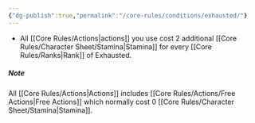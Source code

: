 ```yaml
---
{"dg-publish":true,"permalink":"/core-rules/conditions/exhausted/"}
---
```


- All [[Core Rules/Actions\|actions]] you use cost 2 additional [[Core Rules/Character Sheet/Stamina\|Stamina]] for every [[Core Rules/Ranks\|Rank]] of Exhausted.


##### Note
All [[Core Rules/Actions\|Actions]] includes [[Core Rules/Actions/Free Actions\|Free Actions]] which normally cost 0 [[Core Rules/Character Sheet/Stamina\|Stamina]].